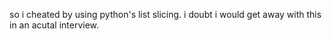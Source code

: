 so i cheated by using python's list slicing.  i doubt i would get away with this in an acutal interview.